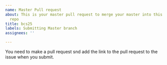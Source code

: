 ```yaml
---
name: Master Pull request
about: This is your master pull request to merge your master into this mine into this
  repo
title: bcs25
labels: Submitting Master branch
assignees: ''

---
```


You need to make a pull request snd add the link to the pull request to the issue when you submit.
